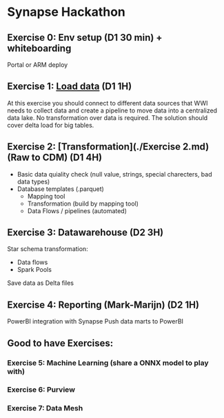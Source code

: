 # Synapse Hackathon

## Exercise 0: Env setup (D1 30 min) + whiteboarding
Portal or ARM deploy

## Exercise 1: [Load data](<./Exercise 1.md>)  (D1 1H)
At this exercise you should connect to different data sources that WWI needs to collect data and create a pipeline to move data into a centralized data lake. No transformation over data is required. The solution should cover delta load for big tables.

## Exercise 2: [Transformation](./Exercise 2.md) (Raw to CDM) (D1 4H)
 
  - Basic data quiality check (null value, strings, special charecters, bad data types) 
  - Database templates (.parquet)
     - Mapping tool
     - Transformation (build by mapping tool) 
     - Data Flows / pipelines (automated)
 
  
## Exercise 3: Datawarehouse (D2 3H)
   Star schema transformation:
   <ul> 
    <li> Data flows
    <li> Spark Pools
    </ul>
    Save data as Delta files
    
## Exercise 4: Reporting (Mark-Marijn) (D2 1H)
  PowerBI integration with Synapse
  Push data marts to PowerBI
  
## Good to have Exercises:
### Exercise 5: Machine Learning (share a ONNX model to play with)
### Exercise 6: Purview
### Exercise 7: Data Mesh

